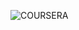![COURSERA](https://github.com/VsevolodMus/Coursera/assets/138299372/5bfed37f-607a-4efb-b429-4994979e181f)


